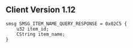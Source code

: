 ## Client Version 1.12

```rust,ignore
smsg SMSG_ITEM_NAME_QUERY_RESPONSE = 0x02C5 {
    u32 item_id;    
    CString item_name;    
}

```

